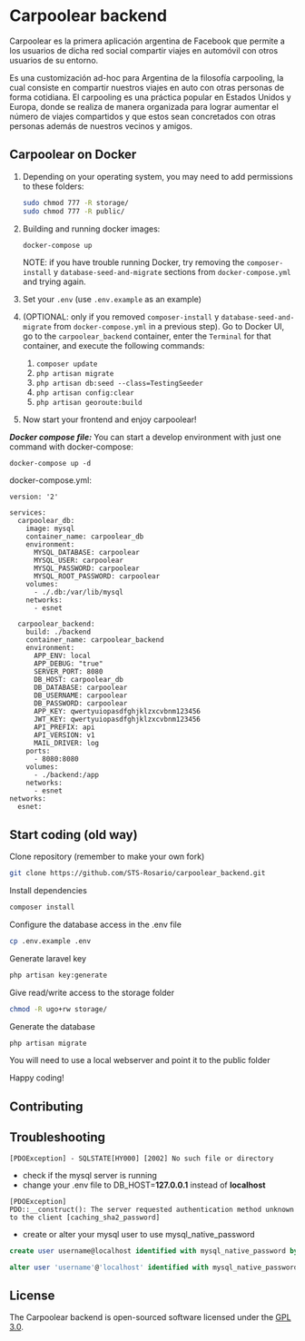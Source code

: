 # Carpoolear backend

Carpoolear es la primera aplicación argentina de Facebook que permite a los usuarios de dicha red social compartir viajes en automóvil con otros usuarios de su entorno.

Es una customización ad-hoc para Argentina de la filosofía carpooling, la cual consiste en compartir nuestros viajes en auto con otras personas de forma cotidiana. El carpooling es una práctica popular en Estados Unidos y Europa, donde se realiza de manera organizada para lograr aumentar el número de viajes compartidos y que estos sean concretados con otras personas además de nuestros vecinos y amigos.

## Carpoolear on Docker

1) Depending on your operating system, you may need to add permissions to these folders: 
    ```bash
    sudo chmod 777 -R storage/
    sudo chmod 777 -R public/
    ```

1) Building and running docker images: 
    ```bash
    docker-compose up
    ```

    NOTE: if you have trouble running Docker, try removing the `composer-install` y `database-seed-and-migrate` sections from `docker-compose.yml` and trying again.

1) Set your `.env` (use `.env.example` as an example)

1) (OPTIONAL: only if you removed `composer-install` y `database-seed-and-migrate` from `docker-compose.yml` in a previous step). Go to Docker UI, go to the `carpoolear_backend` container, enter the `Terminal` for that container, and execute the following commands:
    1) `composer update`
    1) `php artisan migrate`
    1) `php artisan db:seed --class=TestingSeeder`
    1) `php artisan config:clear`
    1) `php artisan georoute:build`

1) Now start your frontend and enjoy carpoolear!

___Docker compose file:___
You can start a develop environment with just one command with docker-compose:

```
docker-compose up -d
```

docker-compose.yml:

```
version: '2'

services:
  carpoolear_db:
    image: mysql
    container_name: carpoolear_db
    environment:
      MYSQL_DATABASE: carpoolear
      MYSQL_USER: carpoolear
      MYSQL_PASSWORD: carpoolear
      MYSQL_ROOT_PASSWORD: carpoolear
    volumes:
      - ./.db:/var/lib/mysql
    networks:
      - esnet 

  carpoolear_backend:
    build: ./backend
    container_name: carpoolear_backend
    environment:
      APP_ENV: local
      APP_DEBUG: "true"
      SERVER_PORT: 8080
      DB_HOST: carpoolear_db
      DB_DATABASE: carpoolear
      DB_USERNAME: carpoolear
      DB_PASSWORD: carpoolear
      APP_KEY: qwertyuiopasdfghjklzxcvbnm123456
      JWT_KEY: qwertyuiopasdfghjklzxcvbnm123456
      API_PREFIX: api
      API_VERSION: v1
      MAIL_DRIVER: log
    ports:
      - 8080:8080
    volumes:
      - ./backend:/app
    networks:
      - esnet 
networks:
  esnet:  
```



## Start coding (old way)

Clone repository (remember to make your own fork)
```bash
git clone https://github.com/STS-Rosario/carpoolear_backend.git
```

Install dependencies
```bash
composer install
```
Configure the database access in the .env file
```bash
cp .env.example .env
```
Generate laravel key
```bash
php artisan key:generate
```

Give read/write access to the storage folder
```bash
chmod -R ugo+rw storage/
```

Generate the database
```bash
php artisan migrate
```

You will need to use a local webserver and point it to the public folder

Happy coding!

## Contributing


## Troubleshooting

```
[PDOException] - SQLSTATE[HY000] [2002] No such file or directory
```
 * check if the mysql server is running
 * change your .env file to DB_HOST=**127.0.0.1** instead of **localhost**

```
[PDOException]                                                                          
PDO::__construct(): The server requested authentication method unknown to the client [caching_sha2_password]
```
* create or alter your mysql user to use mysql_native_password

```sql
create user username@localhost identified with mysql_native_password by 'password';
```

```sql
alter user 'username'@'localhost' identified with mysql_native_password by 'password';
```

## License

The Carpoolear backend is open-sourced software licensed under the [GPL 3.0](https://github.com/STS-Rosario/carpoolear_backend/blob/master/LICENSE).
